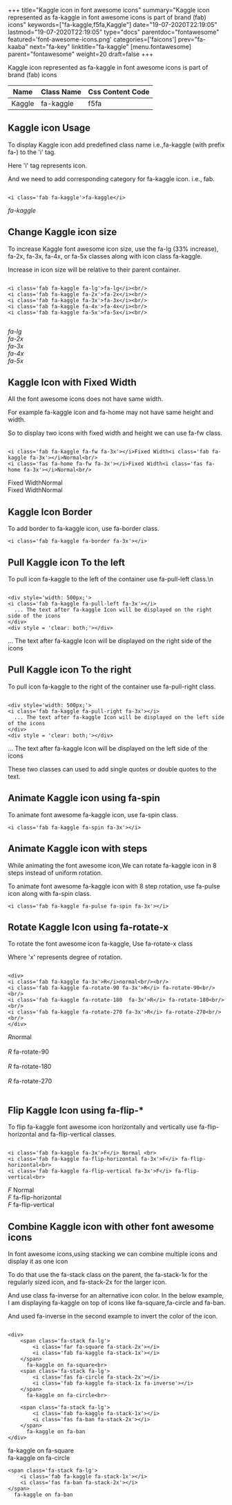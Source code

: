 +++
title="Kaggle icon in font awesome icons"
summary="Kaggle icon represented as fa-kaggle in font awesome icons is part of brand (fab) icons"
keywords=["fa-kaggle,f5fa,Kaggle"]
date="19-07-2020T22:19:05"
lastmod="19-07-2020T22:19:05"
type="docs"
parentdoc="fontawesome"
featured='font-awesome-icons.png'
categories=['faicons']
prev="fa-kaaba"
next="fa-key"
linktitle="fa-kaggle"
[menu.fontawesome]
parent="fontawesome"
weight=20
draft=false
+++


Kaggle icon represented as fa-kaggle in font awesome icons is part of brand (fab) icons

<div class='table-responsive'><table class='table'><thead><tr><th>Name</th><th>Class Name</th><th>Css Content Code</th></tr></thead><tbody><tr><td>Kaggle</td><td>fa-kaggle</td><td>f5fa</td></tr></tbody></table></div>



## Kaggle icon Usage

To display Kaggle icon add predefined class name i.e.,fa-kaggle (with prefix fa-) to the 'i' tag.

Here 'i' tag represents icon.

And we need to add corresponding category for fa-kaggle icon. i.e., fab.


```

<i class='fab fa-kaggle'>fa-kaggle</i>
```

<i class='fab fa-kaggle'>fa-kaggle</i>




## Change Kaggle icon size
To increase Kaggle font awesome icon size, use the fa-lg (33% increase), fa-2x, fa-3x, fa-4x, or fa-5x classes along with icon class fa-kaggle.

Increase in icon size will be relative to their parent container. 

```

<i class='fab fa-kaggle fa-lg'>fa-lg</i><br/>
<i class='fab fa-kaggle fa-2x'>fa-2x</i><br/>
<i class='fab fa-kaggle fa-3x'>fa-3x</i><br/>
<i class='fab fa-kaggle fa-4x'>fa-4x</i><br/>
<i class='fab fa-kaggle fa-5x'>fa-5x</i><br/>
            
```

<i class='fab fa-kaggle fa-lg'>fa-lg</i><br/>
<i class='fab fa-kaggle fa-2x'>fa-2x</i><br/>
<i class='fab fa-kaggle fa-3x'>fa-3x</i><br/>
<i class='fab fa-kaggle fa-4x'>fa-4x</i><br/>
<i class='fab fa-kaggle fa-5x'>fa-5x</i><br/>
            



## Kaggle Icon with Fixed Width 

All the font awesome icons does not have same width.

For example fa-kaggle icon and fa-home may not have same height and width.

So to display two icons with fixed width and height we can use fa-fw class.


```

<i class='fab fa-kaggle fa-fw fa-3x'></i>Fixed Width<i class='fab fa-kaggle fa-3x'></i>Normal<br/>
<i class='fas fa-home fa-fw fa-3x'></i>Fixed Width<i class='fas fa-home fa-3x'></i>Normal<br/>
```

<i class='fab fa-kaggle fa-fw fa-3x'></i>Fixed Width<i class='fab fa-kaggle fa-3x'></i>Normal<br/>
<i class='fas fa-home fa-fw fa-3x'></i>Fixed Width<i class='fas fa-home fa-3x'></i>Normal<br/>



## Kaggle Icon Border 

To add border to fa-kaggle icon, use fa-border class.


```
<i class='fab fa-kaggle fa-border fa-3x'></i>

```
<i class='fab fa-kaggle fa-border fa-3x'></i>





## Pull Kaggle icon To the left

To pull icon fa-kaggle to the left of the container use fa-pull-left class.\n

```

<div style='width: 500px;'>
<i class='fab fa-kaggle fa-pull-left fa-3x'></i>
  ... The text after fa-kaggle Icon will be displayed on the right side of the icons
</div>
<div style = 'clear: both;'></div>
```

<div style='width: 500px;'>
<i class='fab fa-kaggle fa-pull-left fa-3x'></i>
  ... The text after fa-kaggle Icon will be displayed on the right side of the icons
</div>
<div style = 'clear: both;'></div>




## Pull Kaggle icon To the right
To pull icon fa-kaggle to the right of the container use fa-pull-right class.

```

<div style='width: 500px;'>
<i class='fab fa-kaggle fa-pull-right fa-3x'></i>
  ... The text after fa-kaggle Icon will be displayed on the left side of the icons
</div>
<div style = 'clear: both;'></div>
```

<div style='width: 500px;'>
<i class='fab fa-kaggle fa-pull-right fa-3x'></i>
  ... The text after fa-kaggle Icon will be displayed on the left side of the icons
</div>
<div style = 'clear: both;'></div>

These two classes can used to add single quotes or double quotes to the text.


## Animate Kaggle icon using fa-spin
To animate font awesome fa-kaggle icon, use fa-spin class.

```
<i class='fab fa-kaggle fa-spin fa-3x'></i>
```
<i class='fab fa-kaggle fa-spin fa-3x'></i>




## Animate Kaggle icon with steps
While animating the font awesome icon,We can rotate fa-kaggle icon in 8 steps instead of uniform rotation.

To animate font awesome fa-kaggle icon with 8 step rotation, use fa-pulse icon along with fa-spin class.


```
<i class='fab fa-kaggle fa-pulse fa-spin fa-3x'></i>

```
<i class='fab fa-kaggle fa-pulse fa-spin fa-3x'></i>





## Rotate Kaggle Icon using fa-rotate-x
To rotate the font awesome icon fa-kaggle, Use fa-rotate-x class

Where 'x' represents degree of rotation.


```

<div>
<i class='fab fa-kaggle fa-3x'>R</i>normal<br/><br/>
<i class='fab fa-kaggle fa-rotate-90 fa-3x'>R</i> fa-rotate-90<br/><br/> 
<i class='fab fa-kaggle fa-rotate-180  fa-3x'>R</i> fa-rotate-180<br/><br/> 
<i class='fab fa-kaggle fa-rotate-270 fa-3x'>R</i> fa-rotate-270<br/><br/>
</div>
```

<div>
<i class='fab fa-kaggle fa-3x'>R</i>normal<br/><br/>
<i class='fab fa-kaggle fa-rotate-90 fa-3x'>R</i> fa-rotate-90<br/><br/> 
<i class='fab fa-kaggle fa-rotate-180  fa-3x'>R</i> fa-rotate-180<br/><br/> 
<i class='fab fa-kaggle fa-rotate-270 fa-3x'>R</i> fa-rotate-270<br/><br/>
</div>




## Flip Kaggle Icon using fa-flip-*
To flip fa-kaggle font awesome icon horizontally and vertically use fa-flip-horizontal and fa-flip-vertical classes. 

```

<i class='fab fa-kaggle fa-3x'>F</i> Normal <br>
<i class='fab fa-kaggle fa-flip-horizontal fa-3x'>F</i> fa-flip-horizontal<br>
<i class='fab fa-kaggle fa-flip-vertical fa-3x'>F</i> fa-flip-vertical<br>
```

<i class='fab fa-kaggle fa-3x'>F</i> Normal <br>
<i class='fab fa-kaggle fa-flip-horizontal fa-3x'>F</i> fa-flip-horizontal<br>
<i class='fab fa-kaggle fa-flip-vertical fa-3x'>F</i> fa-flip-vertical<br>




## Combine Kaggle icon with other font awesome icons
In font awesome icons,using stacking we can combine multiple icons and display it as one icon 

To do that use the fa-stack class on the parent, the fa-stack-1x for the regularly sized icon, and fa-stack-2x for the larger icon.

And use class fa-inverse for an alternative icon color. 
In the below example, I am displaying fa-kaggle on top of icons like fa-square,fa-circle and fa-ban.

And used fa-inverse in the second example to invert the color of the icon.

```

<div>
    <span class='fa-stack fa-lg'>
        <i class='far fa-square fa-stack-2x'></i>
        <i class='fab fa-kaggle fa-stack-1x'></i>
    </span>
      fa-kaggle on fa-square<br>
    <span class='fa-stack fa-lg'>
        <i class='fas fa-circle fa-stack-2x'></i>
        <i class='fab fa-kaggle fa-stack-1x fa-inverse'></i>
    </span>
      fa-kaggle on fa-circle<br>

    <span class='fa-stack fa-lg'>
        <i class='fab fa-kaggle fa-stack-1x'></i>
        <i class='fas fa-ban fa-stack-2x'></i>
    </span>
      fa-kaggle on fa-ban
</div>
```

<div>
    <span class='fa-stack fa-lg'>
        <i class='far fa-square fa-stack-2x'></i>
        <i class='fab fa-kaggle fa-stack-1x'></i>
    </span>
      fa-kaggle on fa-square<br>
    <span class='fa-stack fa-lg'>
        <i class='fas fa-circle fa-stack-2x'></i>
        <i class='fab fa-kaggle fa-stack-1x fa-inverse'></i>
    </span>
      fa-kaggle on fa-circle<br>

    <span class='fa-stack fa-lg'>
        <i class='fab fa-kaggle fa-stack-1x'></i>
        <i class='fas fa-ban fa-stack-2x'></i>
    </span>
      fa-kaggle on fa-ban
</div>






